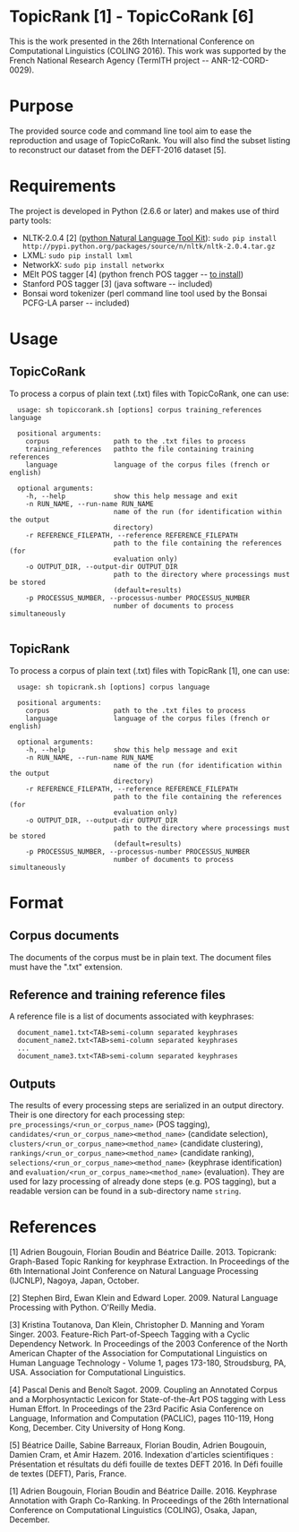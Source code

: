 TopicRank \[1\] - TopicCoRank \[6\]
===========================================================================

This is the work presented in the 26th International Conference on Computational Linguistics (COLING 2016).
This work was supported by the French National Research Agency (TermITH project -- ANR-12-CORD-0029).

# Purpose

The provided source code and command line tool aim to ease the reproduction and usage of TopicCoRank.
You will also find the subset listing to reconstruct our dataset from the DEFT-2016 dataset \[5\].

# Requirements

The project is developed in Python (2.6.6 or later) and makes use of third party
tools:
- NLTK-2.0.4 \[2\] ([python Natural Language Tool Kit](https://pypi.python.org/pypi/nltk/2.0.4)): `sudo pip install http://pypi.python.org/packages/source/n/nltk/nltk-2.0.4.tar.gz`
- LXML: `sudo pip install lxml`
- NetworkX: `sudo pip install networkx`
- MElt POS tagger \[4\] (python french POS tagger --
  [to install](http://ressources.labex-efl.org/melt))
- Stanford POS tagger \[3\] (java software -- included)
- Bonsai word tokenizer (perl command line tool used by the Bonsai PCFG-LA
  parser -- included)

# Usage

## TopicCoRank

To process a corpus of plain text (.txt) files with TopicCoRank, one can use:
```
  usage: sh topiccorank.sh [options] corpus training_references language

  positional arguments:
    corpus                path to the .txt files to process
    training_references   pathto the file containing training references
    language              language of the corpus files (french or english)

  optional arguments:
    -h, --help            show this help message and exit
    -n RUN_NAME, --run-name RUN_NAME
                          name of the run (for identification within the output
                          directory)
    -r REFERENCE_FILEPATH, --reference REFERENCE_FILEPATH
                          path to the file containing the references (for
                          evaluation only)
    -o OUTPUT_DIR, --output-dir OUTPUT_DIR
                          path to the directory where processings must be stored
                          (default=results)
    -p PROCESSUS_NUMBER, --processus-number PROCESSUS_NUMBER
                          number of documents to process simultaneously
  
```

## TopicRank

To process a corpus of plain text (.txt) files with TopicRank \[1\], one can
use:
```
  usage: sh topicrank.sh [options] corpus language

  positional arguments:
    corpus                path to the .txt files to process
    language              language of the corpus files (french or english)

  optional arguments:
    -h, --help            show this help message and exit
    -n RUN_NAME, --run-name RUN_NAME
                          name of the run (for identification within the output
                          directory)
    -r REFERENCE_FILEPATH, --reference REFERENCE_FILEPATH
                          path to the file containing the references (for
                          evaluation only)
    -o OUTPUT_DIR, --output-dir OUTPUT_DIR
                          path to the directory where processings must be stored
                          (default=results)
    -p PROCESSUS_NUMBER, --processus-number PROCESSUS_NUMBER
                          number of documents to process simultaneously
```

# Format

## Corpus documents

The documents of the corpus must be in plain text. The document files must have
the ".txt" extension.

## Reference and training reference files

A reference file is a list of documents associated with keyphrases:
```
  document_name1.txt<TAB>semi-column separated keyphrases
  document_name2.txt<TAB>semi-column separated keyphrases
  ...
  document_name3.txt<TAB>semi-column separated keyphrases
```

## Outputs

The results of every processing steps are serialized in an output directory.
Their is one directory for each processing step: `pre_processings/<run_or_corpus_name>`
(POS tagging), `candidates/<run_or_corpus_name><method_name>` (candidate selection),
`clusters/<run_or_corpus_name><method_name>` (candidate clustering),
`rankings/<run_or_corpus_name><method_name>` (candidate ranking),
`selections/<run_or_corpus_name><method_name>` (keyphrase identification) and
`evaluation/<run_or_corpus_name><method_name>` (evaluation). They are used for lazy
processing of already done steps (e.g. POS tagging), but a readable version
can be found in a sub-directory name `string`.

# References

[1] Adrien Bougouin, Florian Boudin and Béatrice Daille. 2013. Topicrank:
Graph-Based Topic Ranking for keyphrase Extraction. In Proceedings of the
6th International Joint Conference on Natural Language Processing (IJCNLP),
Nagoya, Japan, October.

[2] Stephen Bird, Ewan Klein and Edward Loper. 2009. Natural Language
Processing with Python. O'Reilly Media.

[3] Kristina Toutanova, Dan Klein, Christopher D. Manning and Yoram Singer.
2003. Feature-Rich Part-of-Speech Tagging with a Cyclic Dependency Network.
In Proceedings of the 2003 Conference of the North American Chapter of the
Association for Computational Linguistics on Human Language
Technology - Volume 1, pages 173-180, Stroudsburg, PA, USA. Association for
Computational Linguistics.

[4] Pascal Denis and Benoît Sagot. 2009. Coupling an Annotated Corpus and a
Morphosyntactic Lexicon for State-of-the-Art POS tagging with Less Human
Effort. In Proceedings of the 23rd Pacific Asia Conference on Language,
Information and Computation (PACLIC), pages 110-119, Hong Kong, December.
City University of Hong Kong.

[5] Béatrice Daille, Sabine Barreaux, Florian Boudin, Adrien Bougouin, Damien Cram, et Amir Hazem. 2016.
Indexation d'articles scientifiques : Présentation et résultats du défi fouille de textes DEFT 2016.
In Défi fouille de textes (DEFT), Paris, France.

[1] Adrien Bougouin, Florian Boudin and Béatrice Daille. 2016.
Keyphrase Annotation with Graph Co-Ranking. In Proceedings of the
26th International Conference on Computational Linguistics (COLING),
Osaka, Japan, December.

